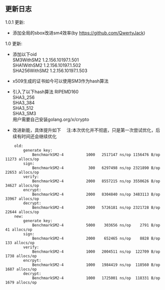 ## 更新日志

1.0.1 更新:
- 添加全局的sbox改进sm4效率(by https://github.com/QwertyJack)

1.0 更新:
- 添加以下oid<br>
    SM3WithSM2 1.2.156.10197.1.501<br>
    SHA1WithSM2 1.2.156.10197.1.502<br>
    SHA256WithSM2 1.2.156.10197.1.503<br>

- x509生成的证书如今可以使用SM3作为hash算法

- 引入了以下hash算法
    RIPEMD160<br>
    SHA3_256<br>
    SHA3_384<br>
    SHA3_512<br>
    SHA3_SM3<br>
  用户需要自己安装golang.org/x/crypto

- 改进新能，具体提升如下
&emsp;注:本次优化并不彻底，只是第一次尝试优化，后续有时间还会继续优化
```
    old:
        generate key:
            BenchmarkSM2-4          1000   2517147 ns/op 1156476 B/op   11273 allocs/op
        sign:
            BenchmarkSM2-4           300   6297498 ns/op 2321890 B/op   22653 allocs/op
        verify:
            BenchmarkSM2-4          2000   8557215 ns/op 3550626 B/op   34627 allocs/op
        encrypt:
            BenchmarkSM2-4          2000   8304840 ns/op 3483113 B/op   33967 allocs/op
        decrypt:
            BenchmarkSM2-4          2000   5726181 ns/op 2321728 B/op   22644 allocs/op
    new:
        generate key:
            BenchmarkSM2-4          5000    303656 ns/op    2791 B/op      41 allocs/op
        sign:
            BenchmarkSM2-4          2000    652465 ns/op    8828 B/op     133 allocs/op
        verify:
            BenchmarkSM2-4          1000   2004511 ns/op  122709 B/op    1738 allocs/op
        encrpyt:
            BenchmarkSM2-4          1000   1984419 ns/op  118560 B/op    1687 allocs/op
        decrypt:
            BenchmarkSM2-4          1000   1725001 ns/op  118331 B/op    1679 allocs/op
```
